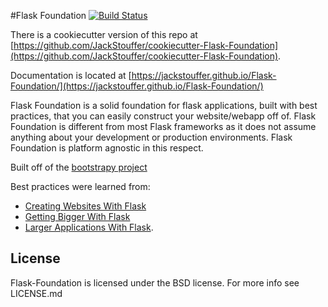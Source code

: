 #Flask Foundation
[![Build Status](https://travis-ci.org/JackStouffer/Flask-Foundation.png)](https://travis-ci.org/JackStouffer/Flask-Foundation)

There is a cookiecutter version of this repo at [https://github.com/JackStouffer/cookiecutter-Flask-Foundation](https://github.com/JackStouffer/cookiecutter-Flask-Foundation).

Documentation is located at [https://jackstouffer.github.io/Flask-Foundation/](https://jackstouffer.github.io/Flask-Foundation/)

Flask Foundation is a solid foundation for flask applications, built with best practices, that you can easily construct your website/webapp off of. Flask Foundation is different from most Flask frameworks as it does not assume anything about your development or production environments. Flask Foundation is platform agnostic in this respect.

Built off of the [bootstrapy project](https://github.com/kirang89/bootstrapy)

Best practices were learned from:
* [Creating Websites With Flask](http://maximebf.com/blog/2012/10/building-websites-in-python-with-flask/)
* [Getting Bigger With Flask](http://maximebf.com/blog/2012/11/getting-bigger-with-flask/)
* [Larger Applications With Flask](http://flask.pocoo.org/docs/patterns/packages/).

## License

Flask-Foundation is licensed under the BSD license. For more info see LICENSE.md

